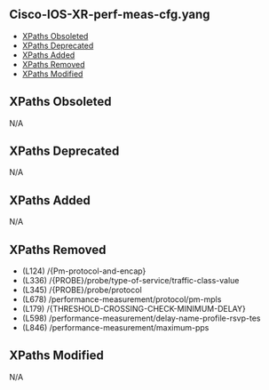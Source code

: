 ## Cisco-IOS-XR-perf-meas-cfg.yang

- [XPaths Obsoleted](#xpaths-obsoleted)
- [XPaths Deprecated](#xpaths-deprecated)
- [XPaths Added](#xpaths-added)
- [XPaths Removed](#xpaths-removed)
- [XPaths Modified](#xpaths-modified)

## XPaths Obsoleted

N/A

## XPaths Deprecated

N/A

## XPaths Added

N/A

## XPaths Removed

- (L124)	/{Pm-protocol-and-encap}
- (L336)	/{PROBE}/probe/type-of-service/traffic-class-value
- (L345)	/{PROBE}/probe/protocol
- (L678)	/performance-measurement/protocol/pm-mpls
- (L179)	/{THRESHOLD-CROSSING-CHECK-MINIMUM-DELAY}
- (L598)	/performance-measurement/delay-name-profile-rsvp-tes
- (L846)	/performance-measurement/maximum-pps

## XPaths Modified

N/A

